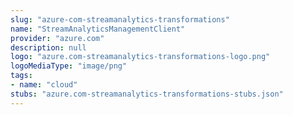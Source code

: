```yaml
---
slug: "azure-com-streamanalytics-transformations"
name: "StreamAnalyticsManagementClient"
provider: "azure.com"
description: null
logo: "azure.com-streamanalytics-transformations-logo.png"
logoMediaType: "image/png"
tags:
- name: "cloud"
stubs: "azure.com-streamanalytics-transformations-stubs.json"
---
```

